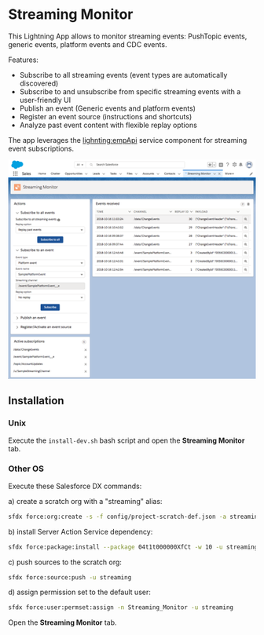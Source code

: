 # Streaming Monitor

This Lightning App allows to monitor streaming events: PushTopic events, generic events, platform events and CDC events.

Features:
- Subscribe to all streaming events (event types are automatically discovered)
- Subscribe to and unsubscribe from specific streaming events with a user-friendly UI
- Publish an event (Generic events and platform events)
- Register an event source (instructions and shortcuts)
- Analyze past event content with flexible replay options

The app leverages the [lighnting:empApi](https://developer.salesforce.com/docs/component-library/bundle/lightning:empApi/documentation) service component for streaming event subscriptions.

<img src="gfx/event-monitor.png"/>

## Installation

### Unix

Execute the `install-dev.sh` bash script and open the **Streaming Monitor** tab.

### Other OS

Execute these Salesforce DX commands:

a) create a scratch org with a "streaming" alias:
```sh
sfdx force:org:create -s -f config/project-scratch-def.json -a streaming
```

b) install Server Action Service dependency:
```sh
sfdx force:package:install --package 04t1t000000XfCt -w 10 -u streaming
```

c) push sources to the scratch org:
```sh
sfdx force:source:push -u streaming
```

d) assign permission set to the default user:
```sh
sfdx force:user:permset:assign -n Streaming_Monitor -u streaming
```

Open the **Streaming Monitor** tab.
